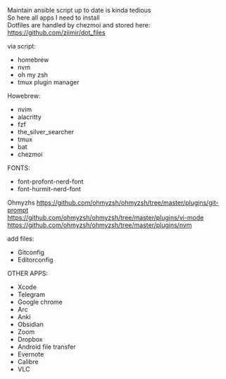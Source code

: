 Maintain ansible script up to date is kinda tedious \
So here all apps I need to install \
Dotfiles are handled by chezmoi and stored here: https://github.com/ziimir/dot_files

via script:
- homebrew
- nvm
- oh my zsh
- tmux plugin manager

Howebrew:
- nvim
- alacritty
- fzf
- the_silver_searcher
- tmux
- bat
- chezmoi

FONTS:
- font-profont-nerd-font
- font-hurmit-nerd-font

Ohmyzhs
https://github.com/ohmyzsh/ohmyzsh/tree/master/plugins/git-prompt \
https://github.com/ohmyzsh/ohmyzsh/tree/master/plugins/vi-mode \
https://github.com/ohmyzsh/ohmyzsh/tree/master/plugins/nvm

add files:
- Gitconfig
- Editorconfig

OTHER APPS:
- Xcode
- Telegram
- Google chrome
- Arc
- Anki
- Obsidian
- Zoom
- Dropbox
- Android file transfer
- Evernote
- Calibre
- VLC
